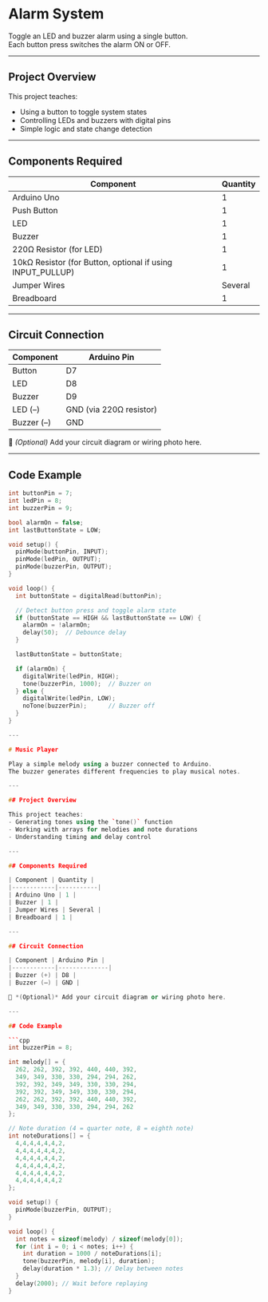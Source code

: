 # Alarm System

Toggle an LED and buzzer alarm using a single button.  
Each button press switches the alarm ON or OFF.

---

## Project Overview

This project teaches:
- Using a button to toggle system states  
- Controlling LEDs and buzzers with digital pins  
- Simple logic and state change detection  

---

## Components Required

| Component | Quantity |
|------------|-----------|
| Arduino Uno | 1 |
| Push Button | 1 |
| LED | 1 |
| Buzzer | 1 |
| 220Ω Resistor (for LED) | 1 |
| 10kΩ Resistor (for Button, optional if using INPUT_PULLUP) | 1 |
| Jumper Wires | Several |
| Breadboard | 1 |

---

## Circuit Connection

| Component | Arduino Pin |
|------------|--------------|
| Button | D7 |
| LED | D8 |
| Buzzer | D9 |
| LED (–) | GND (via 220Ω resistor) |
| Buzzer (–) | GND |

📸 *(Optional)* Add your circuit diagram or wiring photo here.

---

## Code Example

```cpp
int buttonPin = 7;   
int ledPin = 8;      
int buzzerPin = 9;    

bool alarmOn = false;        
int lastButtonState = LOW;   

void setup() {
  pinMode(buttonPin, INPUT);
  pinMode(ledPin, OUTPUT);
  pinMode(buzzerPin, OUTPUT);
}

void loop() {
  int buttonState = digitalRead(buttonPin);

  // Detect button press and toggle alarm state
  if (buttonState == HIGH && lastButtonState == LOW) {
    alarmOn = !alarmOn;  
    delay(50);  // Debounce delay
  }

  lastButtonState = buttonState; 

  if (alarmOn) {
    digitalWrite(ledPin, HIGH);
    tone(buzzerPin, 1000);  // Buzzer on
  } else {
    digitalWrite(ledPin, LOW);
    noTone(buzzerPin);      // Buzzer off
  }
}

---

# Music Player

Play a simple melody using a buzzer connected to Arduino.  
The buzzer generates different frequencies to play musical notes.

---

## Project Overview

This project teaches:
- Generating tones using the `tone()` function  
- Working with arrays for melodies and note durations  
- Understanding timing and delay control  

---

## Components Required

| Component | Quantity |
|------------|-----------|
| Arduino Uno | 1 |
| Buzzer | 1 |
| Jumper Wires | Several |
| Breadboard | 1 |

---

## Circuit Connection

| Component | Arduino Pin |
|------------|--------------|
| Buzzer (+) | D8 |
| Buzzer (–) | GND |

📸 *(Optional)* Add your circuit diagram or wiring photo here.

---

## Code Example

```cpp
int buzzerPin = 8;

int melody[] = {
  262, 262, 392, 392, 440, 440, 392,   
  349, 349, 330, 330, 294, 294, 262,   
  392, 392, 349, 349, 330, 330, 294,   
  392, 392, 349, 349, 330, 330, 294,   
  262, 262, 392, 392, 440, 440, 392,   
  349, 349, 330, 330, 294, 294, 262    
};

// Note duration (4 = quarter note, 8 = eighth note)
int noteDurations[] = {
  4,4,4,4,4,4,2,
  4,4,4,4,4,4,2,
  4,4,4,4,4,4,2,
  4,4,4,4,4,4,2,
  4,4,4,4,4,4,2,
  4,4,4,4,4,4,2
};

void setup() {
  pinMode(buzzerPin, OUTPUT);
}

void loop() {
  int notes = sizeof(melody) / sizeof(melody[0]);
  for (int i = 0; i < notes; i++) {
    int duration = 1000 / noteDurations[i];
    tone(buzzerPin, melody[i], duration);
    delay(duration * 1.3); // Delay between notes
  }
  delay(2000); // Wait before replaying
}

